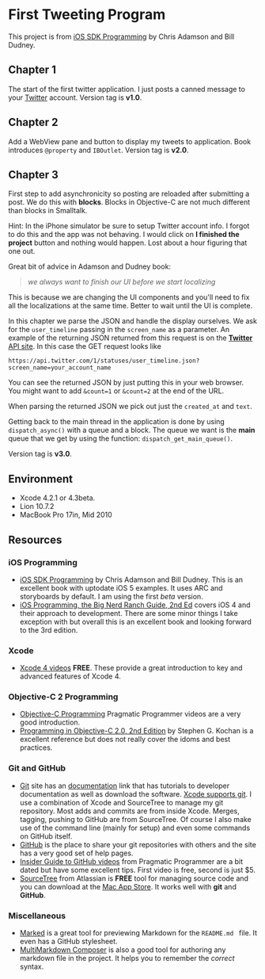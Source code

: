 # First Tweeting Program #

This project is from 
[iOS SDK Programming](http://pragprog.com/book/adios/ios-sdk-development) by Chris Adamson and Bill Dudney.

## Chapter 1 ##

The start of the first twitter application. I just posts a canned message 
to your [Twitter](http://twitter.com/) account. Version tag is **v1.0**.

## Chapter 2 ##

Add a WebView pane and button to display my tweets to application. Book introduces `@property` and `IBOutlet`. Version tag is **v2.0**.

## Chapter 3 ##

First step to add asynchronicity so posting are reloaded after submitting a post.  We do this with **blocks**. Blocks in Objective-C are not much different than blocks in Smalltalk.

Hint: In the iPhone simulator be sure to setup Twitter account info.  I forgot to do this and the app was not behaving. I would click on **I finished the project** button and nothing would happen. Lost about a hour figuring that one out.

Great bit of advice in Adamson and Dudney book:

> *we always want to finish our UI before we start localizing*

This is because we are changing the UI components and you'll need to fix all the localizations at the same time. Better to wait until the UI is complete.

In this chapter we parse the JSON and handle the display ourselves.  We ask for the `user_timeline` passing in the `screen_name` as a parameter.  An example of the returning JSON returned from this request is on the [**Twitter** API site](https://dev.twitter.com/docs/api/1/get/statuses/user_timeline).  In this case the GET request looks like 
    	
	https://api.twitter.com/1/statuses/user_timeline.json?screen_name=your_account_name

You can see the returned JSON by just putting this in your web browser. You might want to add `&count=1` or `&count=2` at the end of the URL.

When parsing the returned JSON we pick out just the `created_at` and `text`.  

Getting back to the main thread in the application is done by using `dispatch_async()` with a queue and a block.  The queue we want is the **main** queue that we get by using the function: `dispatch_get_main_queue()`.

Version tag is **v3.0**.

## Environment ##

* Xcode 4.2.1 or 4.3beta. 
* Lion 10.7.2
* MacBook Pro 17in, Mid 2010

## Resources ##

### iOS Programming ###
* [iOS SDK Programming](http://pragprog.com/book/adios/ios-sdk-development) by Chris Adamson and Bill Dudney.
        This is an excellent book with uptodate iOS 5 examples.  It uses ARC and storyboards by default.  I am using the first *beta* version.
* [iOS Programming, the Big Nerd Ranch Guide, 2nd Ed](http://www.bignerdranch.com/book/ios_programming_the_big_nerd_ranch_guide_nd_edition_) covers iOS 4 and their approach to development. There are some minor things I take exception with but overall this is an excellent book and looking forward to the 3rd edition.

### Xcode ###
* [Xcode 4 videos](http://pragmaticstudio.com/screencast-tags/xcode4) **FREE**. These
    provide a great introduction to key and advanced features of Xcode 4. 

### Objective-C 2 Programming ###
* [Objective-C Programming](http://pragprog.com/screencasts/v-bdobjc/coding-in-objective-c-2-0) Pragmatic Programmer videos are a very good introduction.
* [Programming in Objective-C 2.0, 2nd Edition](http://www.pearsonhighered.com/educator/product/Programming-in-ObjectiveC-20/9780321566157.page) by Stephen G. Kochan is a excellent reference but does not really cover the idoms and best practices. 

### Git and GitHub ###
* [Git](http://git-scm.com/) site has an [documentation](http://git-scm.com/documentation) link that has tutorials to developer documentation as well as download the software. [Xcode supports git](http://developer.apple.com/library/ios/#documentation/ToolsLanguages/Conceptual/Xcode4UserGuide/SCM/SCM.html#//apple_ref/doc/uid/TP40010215-CH7-SW12). I use a combination of Xcode and SourceTree to manage my git repository.  Most adds and commits are from inside Xcode.  Merges, tagging, pushing to GitHub are from SourceTree.  Of course I also make use of the command line (mainly for setup) and even some commands on GitHub itself.
* [GitHub](http://github.com/) is the place to share your git repositories with others and the site has a very good set of help pages.
* [Insider Guide to GitHub videos](http://pragprog.com/screencasts/v-scgithub/insider-guide-to-github) from Pragmatic Programmer are  a bit dated but have some excellent tips. First video is free, second is just $5.
* [SourceTree](http://www.sourcetreeapp.com/) from Atlassian is **FREE** tool for managing source code and you can download at the [Mac App Store](http://itunes.apple.com/us/app/sourcetree/id411678673?mt=12&ls=1).  It works well with **git** and **GitHub**.  

### Miscellaneous ###
* [Marked](http://brettterpstra.com/project/marked/) is a great tool for previewing Markdown for the `README.md ` file. It even has a GitHub stylesheet.
* [MultiMarkdown Composer](http://multimarkdown.com/) is also a good tool for authoring any markdown file in the project.  It helps you to remember the *correct* syntax.
